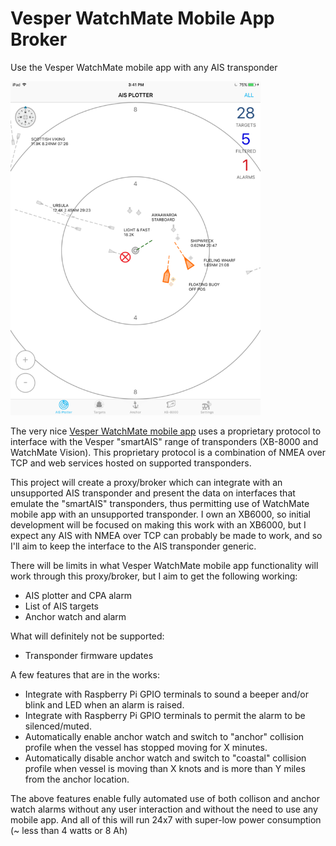 # Vesper WatchMate Mobile App Broker
Use the Vesper WatchMate mobile app with any AIS transponder

<img src="https://github.com/jaffadog/vesper-watchmate-mobile-app-broker/blob/master/resources/watchmate_ipad.png?raw=true" alt="drawing" width="400"/>

The very nice [Vesper WatchMate mobile app](https://www2.vespermarine.com/watchmate-ios) uses a proprietary protocol to interface with the Vesper "smartAIS" range of transponders (XB-8000 and WatchMate Vision). This proprietary protocol is a combination of NMEA over TCP and web services hosted on supported transponders.

This project will create a proxy/broker which can integrate with an unsupported AIS transponder and present the data on interfaces that emulate the "smartAIS" transponders, thus permitting use of WatchMate mobile app with an unsupported transponder. I own an XB6000, so initial development will be focused on making this work with an XB6000, but I expect any AIS with NMEA over TCP can probably be made to work, and so I'll aim to keep the interface to the AIS transponder generic.

There will be limits in what Vesper WatchMate mobile app functionality will work through this proxy/broker, but I aim to get the following working:

- AIS plotter and CPA alarm
- List of AIS targets
- Anchor watch and alarm

What will definitely not be supported:

- Transponder firmware updates

A few features that are in the works:

- Integrate with Raspberry Pi GPIO terminals to sound a beeper and/or blink and LED when an alarm is raised.
- Integrate with Raspberry Pi GPIO terminals to permit the alarm to be silenced/muted.
- Automatically enable anchor watch and switch to "anchor" collision profile when the vessel has stopped moving for X minutes.
- Automatically disable anchor watch and switch to "coastal" collision profile when vessel is moving than X knots and is more than Y miles from the anchor location.

The above features enable fully automated use of both collison and anchor watch alarms without any user interaction and without the need to use any mobile app. And all of this will run 24x7 with super-low power consumption (~ less than 4 watts or 8 Ah) 
